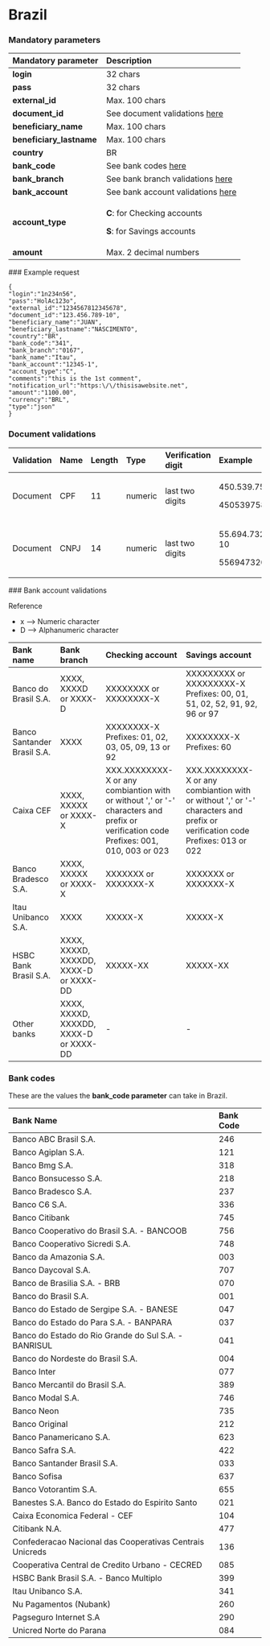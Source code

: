 # Brazil

### Mandatory parameters

<table>
  <thead>
    <tr>
      <th style="text-align:left"><b>Mandatory parameter</b>
      </th>
      <th style="text-align:left"><b>Description</b>
      </th>
    </tr>
  </thead>
  <tbody>
    <tr>
      <td style="text-align:left"><b>login</b>
      </td>
      <td style="text-align:left">32 chars</td>
    </tr>
    <tr>
      <td style="text-align:left"><b>pass</b>
      </td>
      <td style="text-align:left">32 chars</td>
    </tr>
    <tr>
      <td style="text-align:left"><b>external_id</b>
      </td>
      <td style="text-align:left">Max. 100 chars</td>
    </tr>
    <tr>
      <td style="text-align:left"><b>document_id</b>
      </td>
      <td style="text-align:left">See document validations <a href="brazil.md#document-validations">here</a>
      </td>
    </tr>
    <tr>
      <td style="text-align:left"><b>beneficiary_name</b>
      </td>
      <td style="text-align:left">Max. 100 chars</td>
    </tr>
    <tr>
      <td style="text-align:left"><b>beneficiary_lastname</b>
      </td>
      <td style="text-align:left">Max. 100 chars</td>
    </tr>
    <tr>
      <td style="text-align:left"><b>country</b>
      </td>
      <td style="text-align:left">BR</td>
    </tr>
    <tr>
      <td style="text-align:left"><b>bank_code</b>
      </td>
      <td style="text-align:left">See bank codes <a href="brazil.md#bank-codes">here</a>
      </td>
    </tr>
    <tr>
      <td style="text-align:left"><b>bank_branch</b>
      </td>
      <td style="text-align:left">See bank branch validations <a href="brazil.md#bank-account-validations">here</a>
      </td>
    </tr>
    <tr>
      <td style="text-align:left"><b>bank_account</b>
      </td>
      <td style="text-align:left">See bank account validations <a href="brazil.md#bank-account-validations">here</a>
      </td>
    </tr>
    <tr>
      <td style="text-align:left"><b>account_type</b>
      </td>
      <td style="text-align:left">
        <p><b>C</b>: for Checking accounts</p>
        <p><b>S</b>: for Savings accounts</p>
      </td>
    </tr>
    <tr>
      <td style="text-align:left"><b>amount</b>
      </td>
      <td style="text-align:left">Max. 2 decimal numbers</td>
    </tr>
  </tbody>
</table>### Example request

```text
{
"login":"1n234n56",
"pass":"HolAc123o",
"external_id":"1234567812345678",
"document_id":"123.456.789-10",
"beneficiary_name":"JUAN",
"beneficiary_lastname":"NASCIMENTO",
"country":"BR",
"bank_code":"341",
"bank_branch":"0167",
"bank_name":"Itau",
"bank_account":"12345-1",
"account_type":"C",
"comments":"this is the 1st comment",
"notification_url":"https:\/\/thisisawebsite.net",
"amount":"1100.00",
"currency":"BRL",
"type":"json"
}
```

### Document validations

<table>
  <thead>
    <tr>
      <th style="text-align:left">Validation</th>
      <th style="text-align:left">Name</th>
      <th style="text-align:left">Length</th>
      <th style="text-align:left">Type</th>
      <th style="text-align:left">Verification digit</th>
      <th style="text-align:left">Example</th>
    </tr>
  </thead>
  <tbody>
    <tr>
      <td style="text-align:left">Document</td>
      <td style="text-align:left">CPF</td>
      <td style="text-align:left">11</td>
      <td style="text-align:left">numeric</td>
      <td style="text-align:left">last two digits</td>
      <td style="text-align:left">
        <p>450.539.758-09</p>
        <p>45053975809</p>
      </td>
    </tr>
    <tr>
      <td style="text-align:left">Document</td>
      <td style="text-align:left">CNPJ</td>
      <td style="text-align:left">14</td>
      <td style="text-align:left">numeric</td>
      <td style="text-align:left">last two digits</td>
      <td style="text-align:left">
        <p>55.694.732/0001-10</p>
        <p>55694732000110</p>
      </td>
    </tr>
  </tbody>
</table>### Bank account validations

Reference

* x --&gt; Numeric character
* D --&gt; Alphanumeric character

| Bank name | Bank branch | Checking account | Savings account |
| :--- | :--- | :--- | :--- |
| Banco do Brasil S.A. | XXXX, XXXXD or XXXX-D | XXXXXXXX or XXXXXXXX-X | XXXXXXXXX or XXXXXXXXX-X Prefixes: 00, 01, 51, 02, 52, 91, 92, 96 or 97 |
| Banco Santander Brasil S.A. | XXXX | XXXXXXXX-X Prefixes: 01, 02, 03, 05, 09, 13 or 92 | XXXXXXXX-X Prefixes: 60 |
| Caixa CEF | XXXX, XXXXX or XXXX-X | XXX.XXXXXXXX-X or any combiantion with or without ',' or '-' characters and prefix or verification code Prefixes: 001, 010, 003 or 023 | XXX.XXXXXXXX-X or any combiantion with or without ',' or '-' characters and prefix or verification code Prefixes: 013 or 022 |
| Banco Bradesco S.A. | XXXX, XXXXX or XXXX-X | XXXXXXX or XXXXXXX-X | XXXXXXX or XXXXXXX-X |
| Itau Unibanco S.A. | XXXX | XXXXX-X | XXXXX-X |
| HSBC Bank Brasil S.A. | XXXX, XXXXD, XXXXDD, XXXX-D or XXXX-DD | XXXXX-XX | XXXXX-XX |
| Other banks | XXXX, XXXXD, XXXXDD, XXXX-D or XXXX-DD | - | - |

### **Bank codes**

These are the values the **bank\_code parameter** can take in Brazil.

| Bank Name | Bank Code |
| :--- | :--- |
| Banco ABC Brasil S.A. | 246 |
| Banco Agiplan S.A. | 121 |
| Banco Bmg S.A. | 318 |
| Banco Bonsucesso S.A. | 218 |
| Banco Bradesco S.A. | 237 |
| Banco C6 S.A. | 336 |
| Banco Citibank | 745 |
| Banco Cooperativo do Brasil S.A. - BANCOOB | 756 |
| Banco Cooperativo Sicredi S.A. | 748 |
| Banco da Amazonia S.A. | 003 |
| Banco Daycoval S.A. | 707 |
| Banco de Brasilia S.A. - BRB | 070 |
| Banco do Brasil S.A. | 001 |
| Banco do Estado de Sergipe S.A. - BANESE | 047 |
| Banco do Estado do Para S.A. - BANPARA | 037 |
| Banco do Estado do Rio Grande do Sul S.A. - BANRISUL | 041 |
| Banco do Nordeste do Brasil S.A. | 004 |
| Banco Inter | 077 |
| Banco Mercantil do Brasil S.A. | 389 |
| Banco Modal S.A. | 746 |
| Banco Neon | 735 |
| Banco Original | 212 |
| Banco Panamericano S.A. | 623 |
| Banco Safra S.A. | 422 |
| Banco Santander Brasil S.A. | 033 |
| Banco Sofisa | 637 |
| Banco Votorantim S.A. | 655 |
| Banestes S.A. Banco do Estado do Espirito Santo | 021 |
| Caixa Economica Federal - CEF | 104 |
| Citibank N.A. | 477 |
| Confederacao Nacional das Cooperativas Centrais Unicreds | 136 |
| Cooperativa Central de Credito Urbano - CECRED | 085 |
| HSBC Bank Brasil S.A. - Banco Multiplo | 399 |
| Itau Unibanco S.A. | 341 |
| Nu Pagamentos \(Nubank\) | 260 |
| Pagseguro Internet S.A | 290 |
| Unicred Norte do Parana | 084 |

